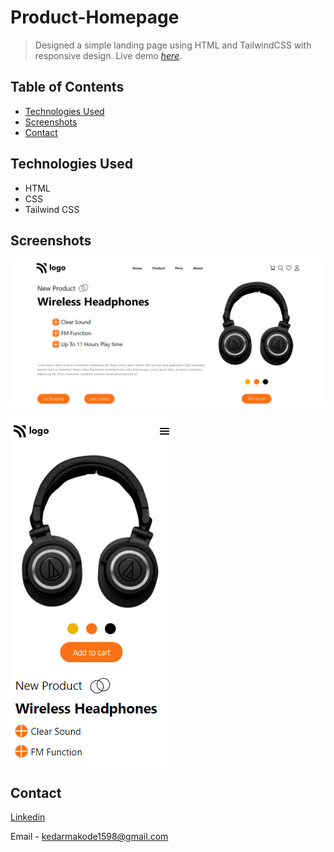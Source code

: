 # Product-Homepage
> Designed a simple landing page using HTML and TailwindCSS with responsive design.
> Live demo [_here_](https://product-homepage.vercel.app/).

## Table of Contents
* [Technologies Used](#technologies-used)
* [Screenshots](#screenshots)
* [Contact](#contact)


## Technologies Used
- HTML
- CSS
- Tailwind CSS


## Screenshots
![Example screenshot](./images/desktop-1.png)

![Example screenshot](./images/mobile-1.png)




## Contact

[Linkedin](https://www.linkedin.com/in/kedar-makode-9833321ab)

Email - kedarmakode1598@gmail.com



